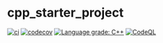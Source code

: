 # cpp_starter_project

[![ci](https://github.com/jkamins7/cfepi/actions/workflows/ci.yml/badge.svg)](https://github.com/jkamins7/cfepi/actions/workflows/ci.yml)
[![codecov](https://codecov.io/gh/jkamins7/cfepi/branch/main/graph/badge.svg)](https://codecov.io/gh/jkamins7/cfepi)
[![Language grade: C++](https://img.shields.io/lgtm/grade/cpp/github/jkamins7/cfepi)](https://lgtm.com/projects/g/jkamins7/cfepi/context:cpp)
[![CodeQL](https://github.com/jkamins7/cfepi/actions/workflows/codeql-analysis.yml/badge.svg)](https://github.com/jkamins7/cfepi/actions/workflows/codeql-analysis.yml)

